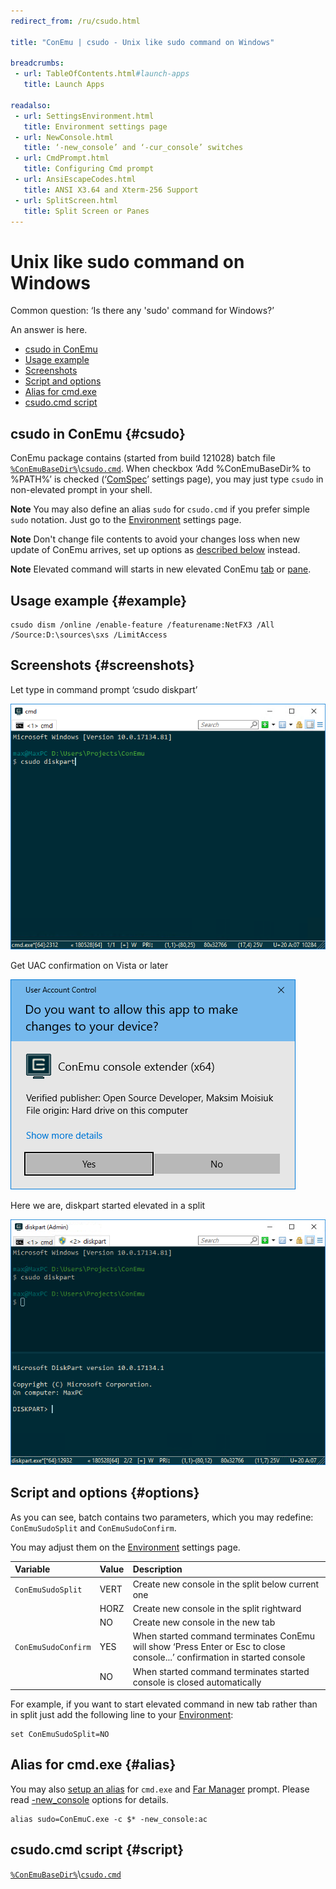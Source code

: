 ```yaml
---
redirect_from: /ru/csudo.html

title: "ConEmu | csudo - Unix like sudo command on Windows"

breadcrumbs:
 - url: TableOfContents.html#launch-apps
   title: Launch Apps

readalso:
 - url: SettingsEnvironment.html
   title: Environment settings page
 - url: NewConsole.html
   title: ‘-new_console’ and ‘-cur_console’ switches
 - url: CmdPrompt.html
   title: Configuring Cmd prompt
 - url: AnsiEscapeCodes.html
   title: ANSI X3.64 and Xterm-256 Support
 - url: SplitScreen.html
   title: Split Screen or Panes
---
```


# Unix like sudo command on Windows

Common question: ‘Is there any 'sudo' command for Windows?’

An answer is here.

* [csudo in ConEmu](#csudo)
* [Usage example](#example)
* [Screenshots](#screenshots)
* [Script and options](#options)
* [Alias for cmd.exe](#alias)
* [csudo.cmd script](#script)


## csudo in ConEmu  {#csudo}

ConEmu package contains (started from build 121028) batch file
[`%ConEmuBaseDir%`](ConEmuEnvironment.html)\\[`csudo.cmd`](https://github.com/Maximus5/ConEmu/blob/master/Release/ConEmu/csudo.cmd).
When checkbox ‘Add %ConEmuBaseDir% to %PATH%’ is checked (‘[ComSpec](SettingsComspec.html)’ settings page),
you may just type `csudo` in non-elevated prompt in your shell.

**Note** You may also define an alias `sudo` for `csudo.cmd` if you prefer simple `sudo` notation.
Just go to the [Environment](SettingsEnvironment.html) settings page.

**Note** Don't change file contents to avoid your changes loss when new update of ConEmu arrives,
set up options as [described below](#options) instead.

**Note** Elevated command will starts in new elevated ConEmu [tab](TabBar.html) or [pane](SplitScreen.html).


## Usage example  {#example}

```
csudo dism /online /enable-feature /featurename:NetFX3 /All /Source:D:\sources\sxs /LimitAccess
```


## Screenshots  {#screenshots}

Let type in command prompt ‘csudo diskpart’

![Running csudo command](/img/ConEmuSuDo1.png)

Get UAC confirmation on Vista or later

![csudo UAC confirmation](/img/ConEmuSuDo2.png)

Here we are, diskpart started elevated in a split

![Running csudo command](/img/ConEmuSuDo3.png)



## Script and options  {#options}

As you can see, batch contains two parameters, which you may redefine: `ConEmuSudoSplit` and `ConEmuSudoConfirm`.

You may adjust them on the [Environment](SettingsEnvironment.html) settings page.

| Variable | Value | Description |
|:---|:---|:---|
| `ConEmuSudoSplit`   | VERT | Create new console in the split below current one |
|                     | HORZ | Create new console in the split rightward |
|                     | NO   | Create new console in the new tab |
| `ConEmuSudoConfirm` | YES  | When started command terminates ConEmu will show ‘Press Enter or Esc to close console...’ confirmation in started console |
|                     | NO   | When started command terminates started console is closed automatically |

For example, if you want to start elevated command in new tab rather than in split
just add the following line to your [Environment](SettingsEnvironment.html):

```
set ConEmuSudoSplit=NO
```



## Alias for cmd.exe  {#alias}

You may also [setup an alias](SettingsEnvironment.html) for `cmd.exe`
and [Far Manager](FarManager.html) prompt.
Please read [-new_console](NewConsole.html) options for details.

~~~
alias sudo=ConEmuC.exe -c $* -new_console:ac
~~~


## csudo.cmd script  {#script}

[`%ConEmuBaseDir%`](ConEmuEnvironment.html)\\[`csudo.cmd`](https://github.com/Maximus5/ConEmu/blob/master/Release/ConEmu/csudo.cmd)
